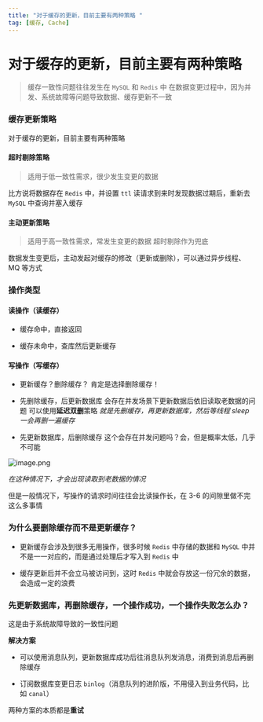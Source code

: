 ```yaml
---
title: "对于缓存的更新，目前主要有两种策略 "
tag: [缓存, Cache] 
---
```


# 对于缓存的更新，目前主要有两种策略 

> 缓存一致性问题往往发生在 `MySQL` 和 `Redis` 中
> 在数据变更过程中，因为并发、系统故障等问题导致数据、缓存更新不一致

### 缓存更新策略

对于缓存的更新，目前主要有两种策略

#### 超时剔除策略 

> 适用于低一致性需求，很少发生变更的数据

比方说将数据存在 `Redis` 中，并设置 `ttl`
读请求到来时发现数据过期后，重新去 `MySQL` 中查询并塞入缓存

#### 主动更新策略 

>适用于高一致性需求，常发生变更的数据
>超时剔除作为兜底

数据发生变更后，主动发起对缓存的修改（更新或删除），可以通过异步线程、MQ 等方式

### 操作类型

#### 读操作（读缓存）

- 缓存命中，直接返回

- 缓存未命中，查库然后更新缓存

#### 写操作（写缓存）

- 更新缓存？删除缓存？
肯定是选择删除缓存！

- 先删除缓存，后更新数据库
会存在并发场景下更新数据后依旧读取老数据的问题
可以使用**延迟双删**策略
*就是先删缓存，再更新数据库，然后等线程 sleep 一会再删一遍缓存*

- 先更新数据库，后删除缓存
 这个会存在并发问题吗？会，但是概率太低，几乎不可能

![image.png](https://cdn.jsdelivr.net/gh/logycoconut/pic-repo/tech/20231218173904.png)

*在这种情况下，才会出现读取到老数据的情况*

但是一般情况下，写操作的请求时间往往会比读操作长，在 3-6 的间隙里做不完这么多事情

### 为什么要删除缓存而不是更新缓存？

- 更新缓存会涉及到很多无用操作，很多时候 `Redis` 中存储的数据和 `MySQL` 中并不是一一对应的，而是通过处理后才写入到 `Redis` 中

- 缓存更新后并不会立马被访问到，这时 `Redis` 中就会存放这一份冗余的数据，会造成一定的浪费

### 先更新数据库，再删除缓存，一个操作成功，一个操作失败怎么办？

这是由于系统故障导致的一致性问题

**解决方案**

- 可以使用消息队列，更新数据库成功后往消息队列发消息，消费到消息后再删除缓存

- 订阅数据库变更日志 `binlog`（消息队列的进阶版，不用侵入到业务代码，比如 `canal`）

两种方案的本质都是**重试**